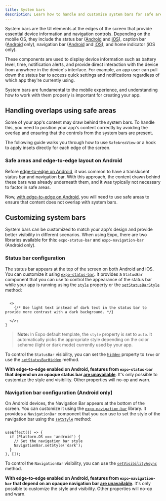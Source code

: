 ```yaml
---
title: System bars
description: Learn how to handle and customize system bars for safe areas and edge-to-edge layout in your Expo project.
---
```


System bars are the UI elements at the edges of the screen that provide essential device information and navigation controls. Depending on the mobile OS, they include the status bar ([Android](https://developer.android.com/design/ui/mobile/guides/foundations/system-bars) and [iOS](https://developer.apple.com/design/human-interface-guidelines/status-bars)), caption bar ([Android](https://medium.com/androiddevelopers/insets-handling-tips-for-android-15s-edge-to-edge-enforcement-872774e8839b#:~:text=or%20SHORT_EDGES.-,Caption%20bars,-When%20your%20app) only), navigation bar ([Android](https://developer.android.com/design/ui/mobile/guides/foundations/system-bars#navigation-bar) and [iOS](https://developer.apple.com/design/human-interface-guidelines/navigation-bars)), and home indicator (iOS only).

These components are used to display device information such as battery level, time, notification alerts, and provide direct interaction with the device from anywhere in the device's interface. For example, an app user can pull down the status bar to access quick settings and notifications regardless of which app they're currently using.

System bars are fundamental to the mobile experience, and understanding how to work with them properly is important for creating your app.

## Handling overlaps using safe areas

Some of your app's content may draw behind the system bars. To handle this, you need to position your app's content correctly by avoiding the overlap and ensuring that the controls from the system bars are present.

The following guide walks you through how to use `SafeAreaView` or a hook to apply insets directly for each edge of the screen.

### Safe areas and edge-to-edge layout on Android

Before [edge-to-edge on Android](https://expo.dev/blog/edge-to-edge-display-now-streamlined-for-android), it was common to have a translucent status bar and navigation bar. With this approach, the content drawn behind these bars was already underneath them, and it was typically not necessary to factor in safe areas.

Now, [with edge-to-edge on Android](https://expo.dev/blog/edge-to-edge-display-now-streamlined-for-android), you will need to use safe areas to ensure that content does not overlap with system bars.

## Customizing system bars

System bars can be customized to match your app's design and provide better visibility in different scenarios. When using Expo, there are two libraries available for this: `expo-status-bar` and `expo-navigation-bar` (Android only).

### Status bar configuration

The status bar appears at the top of the screen on both Android and iOS. You can customize it using [`expo-status-bar`](/versions/latest/sdk/status-bar). It provides a `StatusBar` component that you can use to control the appearance of the status bar while your app is running using the [`style`](/versions/latest/sdk/status-bar/#style) property or the [`setStatusBarStyle`](/versions/latest/sdk/status-bar/#statusbarsetstatusbarstylestyle-animated) method:

```tsx app/_layout.tsx

  <>
    {/* Use light text instead of dark text in the status bar to provide more contrast with a dark background. */}
    
  </>;
}
```

> **Note:** In Expo default template, the `style` property is set to `auto`. It automatically picks the appropriate style depending on the color scheme (light or dark mode) currently used by your app.

To control the `StatusBar` visibility, you can set the [`hidden`](/versions/latest/sdk/status-bar/#hidden) property to `true` or use the [`setStatusBarHidden`](/versions/latest/sdk/status-bar/#statusbarsetstatusbarhiddenhidden-animation) method.

**With edge-to-edge enabled on Android, features from `expo-status-bar` that depend on an opaque status bar [are unavailable](https://developer.android.com/about/versions/15/behavior-changes-15#edge-to-edge)**. It's only possible to customize the style and visibility. Other properties will no-op and warn.

### Navigation bar configuration (Android only)

On Android devices, the Navigation Bar appears at the bottom of the screen. You can customize it using the [`expo-navigation-bar`](/versions/latest/sdk/navigation-bar) library. It provides a `NavigationBar` component that you can use to set the style of the navigation bar using the [`setStyle`](/versions/latest/sdk/navigation-bar/#navigationbarsetstylestyle) method:

```tsx app/_layout.tsx

useEffect(() => {
  if (Platform.OS === 'android') {
    // Set the navigation bar style
    NavigationBar.setStyle('dark');
  }
}, []);
```

To control the `NavigationBar` visibility, you can use the [`setVisibilityAsync`](/versions/latest/sdk/navigation-bar/#navigationbarsetvisibilityasyncvisibility) method.

**With edge-to-edge enabled on Android, features from `expo-navigation-bar` that depend on an opaque navigation bar [are unavailable](https://developer.android.com/about/versions/15/behavior-changes-15#edge-to-edge)**. It's only possible to customize the style and visibility. Other properties will no-op and warn.